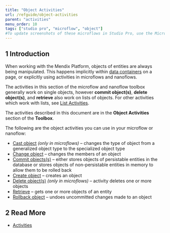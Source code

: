 ```yaml
---
title: "Object Activities"
url: /refguide/object-activities
parent: "activities"
menu_order: 10
tags: ["studio pro", "microflow", "object"]
#To update screenshots of these microflows in Studio Pro, use the Microflow Screenshots app.
---
```


## 1 Introduction

When working with the Mendix Platform, objects of entities are always being manipulated. This happens implicitly within [data containers](data-widgets) on a page, or explicitly using activities in microflows and nanoflows.

The activities in this section of the microflow and nanoflow toolbox generally work on single objects, however **commit object(s)**, **delete object(s)**, and **retrieve** also work on lists of objects. For other activities which work with lists, see [List Activities](list-activities).

The activities described in this document are in the **Object Activities** section of the **Toolbox**.

The following are the object activities you can use in your microflow or nanoflow:

* [Cast object](cast-object) *(only in microflows)* – changes the type of object from a generalized object type to the specialized object type
* [Change object](change-object) – changes the members of an object
* [Commit objects(s)](committing-objects) – either stores objects of persistable entities in the database or stores objects of non-persistable entities in memory to allow them to be rolled back
* [Create object](create-object) – creates an object
* [Delete object(s)](deleting-objects) *(only in microflows)* – activity deletes one or more objects
* [Retrieve](retrieve) – gets one or more objects of an entity
* [Rollback object](rollback-object) – undoes uncommitted changes made to an object

## 2 Read More

* [Activities](activities)